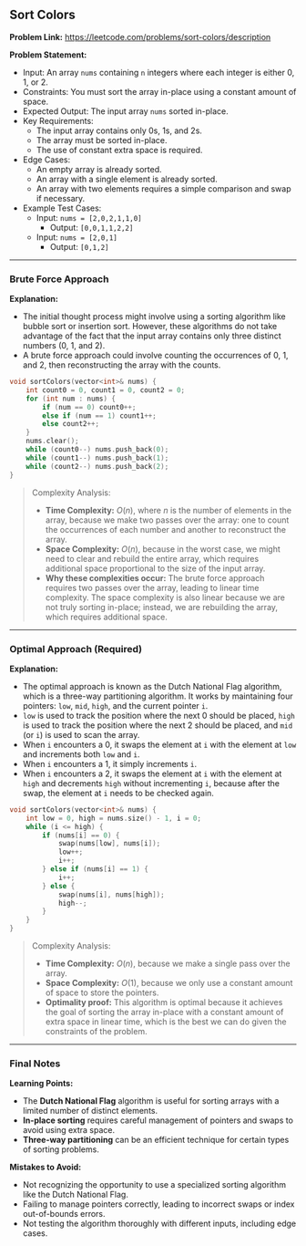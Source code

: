 ## Sort Colors
**Problem Link:** https://leetcode.com/problems/sort-colors/description

**Problem Statement:**
- Input: An array `nums` containing `n` integers where each integer is either 0, 1, or 2.
- Constraints: You must sort the array in-place using a constant amount of space.
- Expected Output: The input array `nums` sorted in-place.
- Key Requirements:
  - The input array contains only 0s, 1s, and 2s.
  - The array must be sorted in-place.
  - The use of constant extra space is required.
- Edge Cases:
  - An empty array is already sorted.
  - An array with a single element is already sorted.
  - An array with two elements requires a simple comparison and swap if necessary.
- Example Test Cases:
  - Input: `nums = [2,0,2,1,1,0]`
    - Output: `[0,0,1,1,2,2]`
  - Input: `nums = [2,0,1]`
    - Output: `[0,1,2]`

---

### Brute Force Approach
**Explanation:**
- The initial thought process might involve using a sorting algorithm like bubble sort or insertion sort. However, these algorithms do not take advantage of the fact that the input array contains only three distinct numbers (0, 1, and 2).
- A brute force approach could involve counting the occurrences of 0, 1, and 2, then reconstructing the array with the counts.

```cpp
void sortColors(vector<int>& nums) {
    int count0 = 0, count1 = 0, count2 = 0;
    for (int num : nums) {
        if (num == 0) count0++;
        else if (num == 1) count1++;
        else count2++;
    }
    nums.clear();
    while (count0--) nums.push_back(0);
    while (count1--) nums.push_back(1);
    while (count2--) nums.push_back(2);
}
```

> Complexity Analysis:
> - **Time Complexity:** $O(n)$, where $n$ is the number of elements in the array, because we make two passes over the array: one to count the occurrences of each number and another to reconstruct the array.
> - **Space Complexity:** $O(n)$, because in the worst case, we might need to clear and rebuild the entire array, which requires additional space proportional to the size of the input array.
> - **Why these complexities occur:** The brute force approach requires two passes over the array, leading to linear time complexity. The space complexity is also linear because we are not truly sorting in-place; instead, we are rebuilding the array, which requires additional space.

---

### Optimal Approach (Required)
**Explanation:**
- The optimal approach is known as the Dutch National Flag algorithm, which is a three-way partitioning algorithm. It works by maintaining four pointers: `low`, `mid`, `high`, and the current pointer `i`.
- `low` is used to track the position where the next 0 should be placed, `high` is used to track the position where the next 2 should be placed, and `mid` (or `i`) is used to scan the array.
- When `i` encounters a 0, it swaps the element at `i` with the element at `low` and increments both `low` and `i`.
- When `i` encounters a 1, it simply increments `i`.
- When `i` encounters a 2, it swaps the element at `i` with the element at `high` and decrements `high` without incrementing `i`, because after the swap, the element at `i` needs to be checked again.

```cpp
void sortColors(vector<int>& nums) {
    int low = 0, high = nums.size() - 1, i = 0;
    while (i <= high) {
        if (nums[i] == 0) {
            swap(nums[low], nums[i]);
            low++;
            i++;
        } else if (nums[i] == 1) {
            i++;
        } else {
            swap(nums[i], nums[high]);
            high--;
        }
    }
}
```

> Complexity Analysis:
> - **Time Complexity:** $O(n)$, because we make a single pass over the array.
> - **Space Complexity:** $O(1)$, because we only use a constant amount of space to store the pointers.
> - **Optimality proof:** This algorithm is optimal because it achieves the goal of sorting the array in-place with a constant amount of extra space in linear time, which is the best we can do given the constraints of the problem.

---

### Final Notes

**Learning Points:**
- The **Dutch National Flag** algorithm is useful for sorting arrays with a limited number of distinct elements.
- **In-place sorting** requires careful management of pointers and swaps to avoid using extra space.
- **Three-way partitioning** can be an efficient technique for certain types of sorting problems.

**Mistakes to Avoid:**
- Not recognizing the opportunity to use a specialized sorting algorithm like the Dutch National Flag.
- Failing to manage pointers correctly, leading to incorrect swaps or index out-of-bounds errors.
- Not testing the algorithm thoroughly with different inputs, including edge cases.